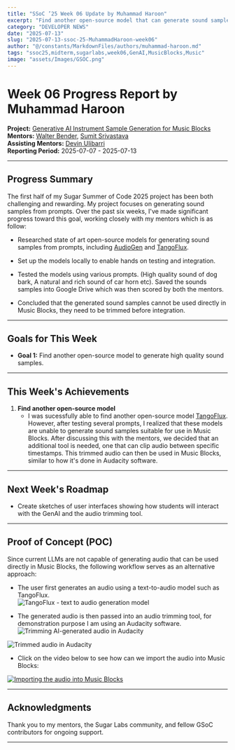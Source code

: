 ```yaml
---
title: "SSoC ’25 Week 06 Update by Muhammad Haroon"
excerpt: "Find another open-source model that can generate sound samples from prompts."
category: "DEVELOPER NEWS"
date: "2025-07-13"
slug: "2025-07-13-ssoc-25-MuhammadHaroon-week06"
author: "@/constants/MarkdownFiles/authors/muhammad-haroon.md"
tags: "ssoc25,midterm,sugarlabs,week06,GenAI,MusicBlocks,Music"
image: "assets/Images/GSOC.png"
---
```


<!-- markdownlint-disable -->

# Week 06 Progress Report by Muhammad Haroon

**Project:** [Generative AI Instrument Sample Generation for Music Blocks](https://github.com/sugarlabs/GSoC/blob/master/Ideas-2025.md#Generative-AI-Instrument-Sample-Generation-for-Music-Blocks)  
**Mentors:** [Walter Bender](https://github.com/walterbender), [Sumit Srivastava](https://github.com/sum2it)  
**Assisting Mentors:** [Devin Ulibarri](https://github.com/pikurasa)  
**Reporting Period:** 2025-07-07 - 2025-07-13  

---

## Progress Summary

The first half of my Sugar Summer of Code 2025 project has been both challenging and rewarding. My project focuses on generating sound samples from prompts. Over the past six weeks, I've made significant progress toward this goal, working closely with my mentors which is as follow:

- Researched state of art open-source models for generating sound samples from prompts, including [AudioGen](https://audiocraft.metademolab.com/audiogen.html) and [TangoFlux](https://huggingface.co/spaces/declare-lab/TangoFlux).

- Set up the models locally to enable hands on testing and integration.

- Tested the models using various prompts. (High quality sound of dog bark, A natural and rich sound of car horn etc). Saved the sounds samples into Google Drive which was then scored by both the mentors.

- Concluded that the generated sound samples cannot be used directly in Music Blocks, they need to be trimmed before integration.

---

## Goals for This Week

- **Goal 1:** Find another open-source model to generate high quality sound samples.

---

## This Week's Achievements

1. **Find another open-source model**  
   - I was sucessfully able to find another open-source model [TangoFlux](https://huggingface.co/spaces/declare-lab/TangoFlux). However, after testing several prompts, I realized that these models are unable to generate sound samples suitable for use in Music Blocks. After discussing this with the mentors, we decided that an additional tool is needed, one that can clip audio between specific timestamps. This trimmed audio can then be used in Music Blocks, similar to how it's done in Audacity software.

---

## Next Week's Roadmap

- Create sketches of user interfaces showing how students will interact with the GenAI and the audio trimming tool.

---

## Proof of Concept (POC)

Since current LLMs are not capable of generating audio that can be used directly in Music Blocks, the following workflow serves as an alternative approach:

- The user first generates an audio using a text-to-audio model such as TangoFlux.  
![TangoFlux - text to audio generation model](/assets/Developers/Muhammad%20Haroon/TangoFlux%20-%20Text%20to%20Audio%20Generation%20Model.png)

- The generated audio is then passed into an audio trimming tool, for demonstration purpose I am using an Audacity software.
![Trimming AI-generated audio in Audacity](/assets/Developers/Muhammad%20Haroon/Trimming%20AI%20generated%20audio%20in%20Audacity.png)

![Trimmed audio in Audacity](/assets/Developers/Muhammad%20Haroon/Trimmed%20audio%20in%20Audacity.png)

- Click on the video below to see how can we import the audio into Music Blocks:

[![Importing the audio into Music Blocks](https://img.youtube.com/vi/eR8hfvNzPTg/0.jpg)](https://youtu.be/eR8hfvNzPTg)

---

## Acknowledgments

Thank you to my mentors, the Sugar Labs community, and fellow GSoC contributors for ongoing support.

---